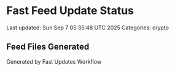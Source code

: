 # Fast Feed Update Status
Last updated: Sun Sep  7 05:35:48 UTC 2025
Categories: crypto

## Feed Files Generated

Generated by Fast Updates Workflow
